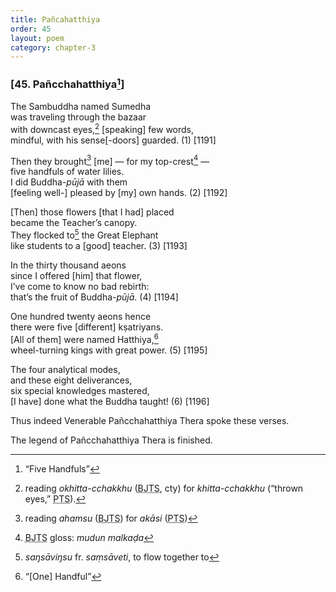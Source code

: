 ```yaml
---
title: Pañcahatthiya
order: 45
layout: poem
category: chapter-3
---
```


### \[45. Pañ<span class="diacritics" data-state="on">c</span><span class="no-diacritics" data-state="off">ch</span>ahatthiya[^1]\]

The Sambuddha named Sumedha  
was traveling through the bazaar  
with downcast eyes,[^2] \[speaking\] few words,  
mindful, with his sense\[-doors\] guarded. (1) \[1191\]

Then they brought[^3] \[me\] — for my top-crest[^4] —  
five handfuls of water lilies.  
I did Buddha-*pūjā* with them  
\[feeling well-\] pleased by \[my\] own hands. (2) \[1192\]

\[Then\] those flowers \[that I had\] placed  
became the Teacher’s canopy.  
They flocked to[^5] the Great Elephant  
like students to a \[good\] teacher. (3) \[1193\]

In the thirty thousand aeons  
since I offered \[him\] that flower,  
I’ve come to know no bad rebirth:  
that’s the fruit of Buddha-*pūjā*. (4) \[1194\]

One hundred twenty aeons hence  
there were five \[different\] kṣatriyans.  
\[All of them\] were named Hatthiya,[^6]  
wheel-turning kings with great power. (5) \[1195\]

The four analytical modes,  
and these eight deliverances,  
six special knowledges mastered,  
\[I have\] done what the Buddha taught! (6) \[1196\]

Thus indeed Venerable Pañ<span class="diacritics" data-state="on">c</span><span class="no-diacritics" data-state="off">ch</span>ahatthiya Thera spoke these verses.

The legend of Pañ<span class="diacritics" data-state="on">c</span><span class="no-diacritics" data-state="off">ch</span>ahatthiya Thera is finished.

[^1]: “Five Handfuls”

[^2]: reading *okhitta-<span class="diacritics" data-state="on">c</span><span class="no-diacritics" data-state="off">ch</span>akkhu* (<abbr title="Buddha Jayanthi Tripitaka Series">BJTS</abbr>, cty) for *khitta-<span class="diacritics" data-state="on">c</span><span class="no-diacritics" data-state="off">ch</span>akkhu* (“thrown eyes,” <abbr title="Pali Text Society">PTS</abbr>).

[^3]: reading *ahamsu* (<abbr title="Buddha Jayanthi Tripitaka Series">BJTS</abbr>) for *akāsi* (<abbr title="Pali Text Society">PTS</abbr>)

[^4]: <abbr title="Buddha Jayanthi Tripitaka Series">BJTS</abbr> gloss: *mudun malkaḍa*

[^5]: *saŋsāviŋsu* fr. *saṃsāveti*, to flow together to

[^6]: “\[One\] Handful”
